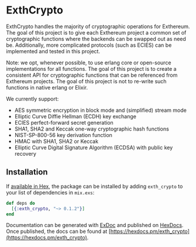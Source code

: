 # ExthCrypto

ExthCrypto handles the majority of cryptographic operations for Exthereum. The goal of this project is to give each Exthereum project a common set of cryptographic functions where the backends can be swapped out as need be. Additionally, more complicated protocols (such as ECIES) can be implemented and tested in this project.

Note: we opt, whenever possible, to use erlang core or open-source implementations for all functions. The goal of this project is to create a consistent API for cryptographic functions that can be referenced from Exthereum projects. The goal of this project is not to re-write such functions in native erlang or Elixir.

We currently support:

 * AES symmetric encryption in block mode and (simplified) stream mode
 * Elliptic Curve Diffie Hellman (ECDH) key exchange
 * ECIES perfect-forward secret generation
 * SHA1, SHA2 and Keccak one-way cryptographic hash functions
 * NIST-SP-800-56 key derivation function
 * HMAC with SHA1, SHA2 or Keccak
 * Elliptic Curve Digital Signature Algorithm (ECDSA) with public key recovery

## Installation

If [available in Hex](https://hex.pm/docs/publish), the package can be installed
by adding `exth_crypto` to your list of dependencies in `mix.exs`:

```elixir
def deps do
  [{:exth_crypto, "~> 0.1.2"}]
end
```

Documentation can be generated with [ExDoc](https://github.com/elixir-lang/ex_doc)
and published on [HexDocs](https://hexdocs.pm). Once published, the docs can
be found at [https://hexdocs.pm/exth_crypto](https://hexdocs.pm/exth_crypto).


